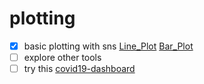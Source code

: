 # plotting
- [x] basic plotting with sns [Line_Plot]() [Bar_Plot]()
- [ ] explore other tools
- [ ] try this [covid19-dashboard](https://github.com/github/covid19-dashboard)
